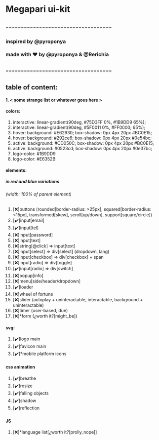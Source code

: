 # Megapari ui-kit
## -----------------------------------
### inspired by @pyroponya
### made with ♥️ by @pyroponya & @Rerichia
## -----------------------------------
## table of content:
#### 1. < some strange list or whatever goes here >

#### colors:
1. interactive: linear-gradient(90deg, #75D3FF 0%, #1B9DD9 65%);
2. interactive: linear-gradient(90deg, #5F0011 0%, #FF0000; 65%);
3. hover: background: #E62930; box-shadow: 0px 4px 20px #BC0E15;
4. hover: background: #292ce6; box-shadow: 0px 4px 20px #0e54bc;
5. active: background: #CD050C; box-shadow: 0px 4px 20px #BC0E15;
6. active: background: #0523cd; box-shadow: 0px 4px 20px #0e37bc;
7. logo-color: #1B9DD9
8. logo-color: #E6352B

#### elements:
##### in red and blue variations
###### (width: 100% of parent element)
1. [❌]buttons (rounded[border-radius: >25px], squared[border-radius: <15px], transformed[skew], scroll[up/down], support[square/circle])
2. [✔️]input[email]
3. [✔️]input[tel]
4. [❌]input[password]
5. [❌]input[text] <!-- only input with no label -->
6. [❌]string[@click] => input[text] <!-- i.e. promocode -->
7. [❌]input[select] => div[select] (dropdown, lang)
8. [❌]input[checkbox] => div[checkbox] + span
9. [❌]input[radio] => div[toggle]
10. [✔️]input[radio] => div[switch]
11. [❌]popup[info]
12. [❌]menu[side/header/dropdown]
13. [✔️]loader
14. [❌]wheel of fortune
15. [❌]slider (autoplay + uninteractable, interactable, background + uninteractable)
16. [❌]timer (user-based, due)
17. [❌]*form (¿worth it?[might_be])

#### svg:
1. [✔️]logo main
2. [✔️]favicon main
3. [✔️]*mobile platform icons

#### css animation
1. [✔️]breathe
2. [✔️]resize
3. [✔️]falling objects
4. [✔️]shadow
5. [✔️]reflection

#### JS
1. [❌]*language list[¿worth it?[prolly_nope]]
